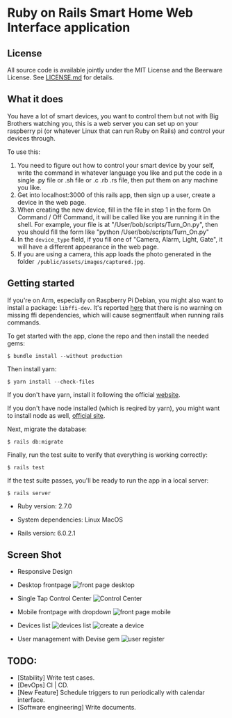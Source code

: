 # Ruby on Rails Smart Home Web Interface application

## License

All source code is available jointly under the MIT License and the Beerware License. See
[LICENSE.md](LICENSE.md) for details.

## What it does

You have a lot of smart devices, you want to control them but not with Big Brothers watching you, this is a web server you can set up on your raspberry pi (or whatever Linux that can run Ruby on Rails) and control your devices through.

To use this:

1. You need to figure out how to control your smart device by your self, write the command in whatever language you like and put the code in a single .py file or .sh file or .c .rb .rs file, then put them on any machine you like.
2. Get into localhost:3000 of this rails app, then sign up a user, create a device in the web page.
3. When creating the new device, fill in the file in step 1 in the form On Command / Off Command, it will be called like you are running it in the shell. For example, your file is at "/User/bob/scripts/Turn_On.py", then you should fill the form like "python /User/bob/scripts/Turn_On.py"
4. In the `device_type` field, if you fill one of "Camera, Alarm, Light, Gate", it will have a different appearance in the web page.
5. If you are using a camera, this app loads the photo generated in the folder` /public/assets/images/captured.jpg`.

## Getting started


If you're on Arm, especially on Raspberry Pi Debian, you might also want to install a package: `libffi-dev`. It's reported [here](https://github.com/ffi/ffi/issues/697) that there is no warning on missing ffi dependencies, which will cause segmentfault when running rails commands.

To get started with the app, clone the repo and then install the needed gems:


```
$ bundle install --without production
```

Then install yarn:
```
$ yarn install --check-files
```
If you don't have yarn, install it following the official [website](https://yarnpkg.com/lang/en/docs/install/#mac-stable).

If you don't have node installed (which is reqired by yarn), you might want to install node as well, [official site](https://nodejs.org/en/download/current/).


Next, migrate the database:

```
$ rails db:migrate
```

Finally, run the test suite to verify that everything is working correctly:

```
$ rails test
```

If the test suite passes, you'll be ready to run the app in a local server:

```
$ rails server
```



* Ruby version: 2.7.0

* System dependencies: Linux MacOS

* Rails version: 6.0.2.1

## Screen Shot

* Responsive Design
* Desktop frontpage
![front page desktop](https://user-images.githubusercontent.com/10386624/72062149-2a47d500-3312-11ea-8a5d-7e945eb329ab.png)

* Single Tap Control Center
![Control Center](https://user-images.githubusercontent.com/10386624/72143610-f633e900-33d1-11ea-9f78-dcc9a9a11c4c.png)

* Mobile frontpage with dropdown
![front page mobile](https://user-images.githubusercontent.com/10386624/72062151-2a47d500-3312-11ea-81da-b3c62cfd4fe0.png)

* Devices list
![devices list](https://user-images.githubusercontent.com/10386624/72062152-2ae06b80-3312-11ea-99ae-866c7f138f15.png)
![create a device](https://user-images.githubusercontent.com/10386624/72062153-2ae06b80-3312-11ea-940e-447b78c7e59e.png)

* User management with Devise gem
![user register](https://user-images.githubusercontent.com/10386624/72062154-2ae06b80-3312-11ea-93a6-35242036f91e.png)

## TODO:
* [Stability] Write test cases.
* [DevOps] CI | CD.
* [New Feature] Schedule triggers to run periodically with calendar interface.
* [Software engineering] Write documents.
